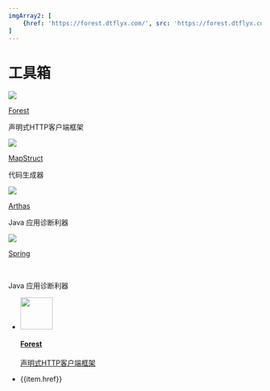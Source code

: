 ```yaml
---
imgArray2: [
    {href: 'https://forest.dtflyx.com/', src: 'https://forest.dtflyx.com/img/logo.png'}
]
---
```

# 工具箱


<div class="tool-box">
    <a  href="https://forest.dtflyx.com/">
        <img class="tool-img" src="https://forest.dtflyx.com/img/logo.png">
        <p class="tool-title">Forest</p>   
    </a>
    <p class="tool-desc">声明式HTTP客户端框架</p>
</div>    

<div class="tool-box">
    <a  href="https://mapstruct.org/">
        <img class="tool-img" src="https://mapstruct.org/images/favicon.ico">
         <p class="tool-title">MapStruct</p>  
    </a>
    <p class="tool-desc">代码生成器</p>
</div>  

<div class="tool-box">
    <a  href="https://arthas.aliyun.com/">
        <img class="tool-img" src="https://arthas.aliyun.com/images/favicon.ico">
         <p class="tool-title">Arthas</p>  
    </a>
    <p class="tool-desc">Java 应用诊断利器</p>
</div> 

<div class="tool-box">
    <a  href="https://spring.io/">
        <img class="tool-img" src="https://arthas.aliyun.com/images/favicon.ico">
         <p class="tool-title">Spring</p>  <br>
    </a>
    <p class="tool-desc">Java 应用诊断利器</p>
</div>  


<ul class="project-list">
    <li v-for="item in $frontmatter.imgArray2" class="project-list-item-wrap">
        <a class="clearfix project-list-item" href="$item.href" >
            <div class="fl cover">
                <img src="https://forest.dtflyx.com/img/logo.png"  width="64" height="64">
            </div>
            <div class="info">
                <h4 class="single-ellipsis info-title">Forest</h4>
                <p class="double-ellipsis info-des">声明式HTTP客户端框架</p>
            </div>
        </a>
    </li>
    <li v-for="item in $frontmatter.imgArray2">{{item.href}}</li>
   <!-- <li class="project-list-item-wrap">
        <a class="clearfix project-list-item" href="https://forest.dtflyx.com/" >
            <div class="fl cover">
                <img src="https://forest.dtflyx.com/img/logo.png"  width="64" height="64">
            </div>
            <div class="info">
                <h4 class="single-ellipsis info-title">Forest</h4>
                <p class="double-ellipsis info-des">声明式HTTP客户端框架</p>
            </div>
        </a>
    </li>
   <li class="project-list-item-wrap">
        <a class="clearfix project-list-item" href="https://spring.io/" >
            <div class="fl cover">
                <img src="https://arthas.aliyun.com/images/favicon.ico"  width="64" height="64">
            </div>
            <div class="info">
                <h4 class="single-ellipsis info-title">Arthas</h4>
                <p class="double-ellipsis info-des">Java 应用诊断利器，声明式HTTP客户端框架</p>
            </div>
        </a>
    </li> -->
</ul>